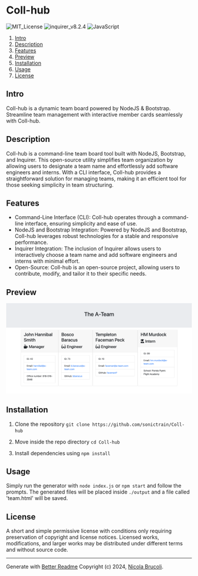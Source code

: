 
# Coll-hub
![MIT_License](https://img.shields.io/badge/MIT_License-025e8c) ![inquirer_v8.2.4](https://img.shields.io/badge/inquirer-v8.2.4-ff3300) ![JavaScript](https://img.shields.io/badge/JavaScript-100%-yellow)
 
1. [Intro](#Intro) 
2. [Description](#Description) 
3. [Features](#Features) 
4. [Preview](#Preview) 
5. [Installation](#Installation) 
6. [Usage](#Usage) 
7. [License](#License) 

## Intro
Coll-hub is a dynamic team board powered by NodeJS & Bootstrap. Streamline team management with interactive member cards seamlessly with Coll-hub. 

## Description
Coll-hub is a command-line team board tool built with NodeJS, Bootstrap, and Inquirer. This open-source utility simplifies team organization by allowing users to designate a team name and effortlessly add software engineers and interns. With a CLI interface, Coll-hub provides a straightforward solution for managing teams, making it an efficient tool for those seeking simplicity in team structuring.
 

## Features
- Command-Line Interface (CLI): Coll-hub operates through a command-line interface, ensuring simplicity and ease of use.
- NodeJS and Bootstrap Integration: Powered by NodeJS and Bootstrap, Coll-hub leverages robust technologies for a stable and responsive performance.
- Inquirer Integration: The inclusion of Inquirer allows users to interactively choose a team name and add software engineers and interns with minimal effort.
- Open-Source: Coll-hub is an open-source project, allowing users to contribute, modify, and tailor it to their specific needs.
 
## Preview
![Preview](./src/images/coll-hub-preview.png) 

## Installation
1. Clone the repository
	`git clone https://github.com/sonictrain/Coll-hub`

2. Move inside the repo directory
	`cd Coll-hub`

3. Install dependencies using
	`npm install`
 

## Usage
Simply run the generator with `node index.js` or `npm start` and follow the prompts.
The generated files will be placed inside `./output` and a file called 'team.html' will be saved.
 

## License
A short and simple permissive license with conditions only requiring preservation of copyright and license notices. Licensed works, modifications, and larger works may be distributed under different terms and without source code. 

---

Generate with [Better Readme](https://github.com/sonictrain/better-readme) Copyright (c) 2024, [Nicola Brucoli](https://github.com/sonictrain).